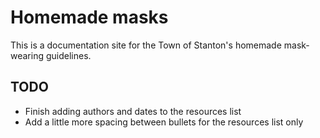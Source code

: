 # Homemade masks

This is a documentation site for the Town of Stanton's homemade mask-wearing guidelines.

## TODO

* Finish adding authors and dates to the resources list
* Add a little more spacing between bullets for the resources list only

